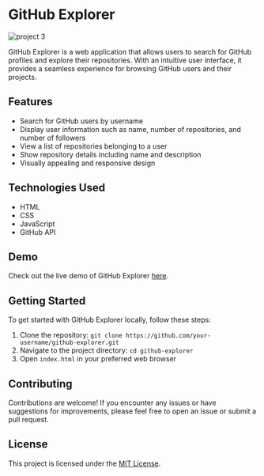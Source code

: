 # GitHub Explorer

![project 3](https://github.com/lil-Ribhav-Bhatt1012/CodeClause_Github_Explorer/assets/77582313/94e4ecba-24b0-4d12-a7f9-45738e762df2)


GitHub Explorer is a web application that allows users to search for GitHub profiles and explore their repositories. With an intuitive user interface, it provides a seamless experience for browsing GitHub users and their projects.

## Features

- Search for GitHub users by username
- Display user information such as name, number of repositories, and number of followers
- View a list of repositories belonging to a user
- Show repository details including name and description
- Visually appealing and responsive design

## Technologies Used

- HTML
- CSS
- JavaScript
- GitHub API

## Demo

Check out the live demo of GitHub Explorer [here](https://githubexplorer11.netlify.app/).

## Getting Started

To get started with GitHub Explorer locally, follow these steps:

1. Clone the repository: `git clone https://github.com/your-username/github-explorer.git`
2. Navigate to the project directory: `cd github-explorer`
3. Open `index.html` in your preferred web browser

## Contributing

Contributions are welcome! If you encounter any issues or have suggestions for improvements, please feel free to open an issue or submit a pull request.

## License

This project is licensed under the [MIT License](LICENSE).

